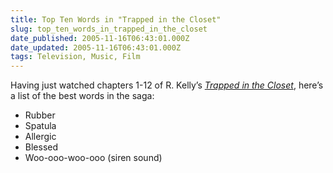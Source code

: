 ```yaml
---
title: Top Ten Words in "Trapped in the Closet"
slug: top_ten_words_in_trapped_in_the_closet
date_published: 2005-11-16T06:43:01.000Z
date_updated: 2005-11-16T06:43:01.000Z
tags: Television, Music, Film
---
```


Having just watched chapters 1-12 of R. Kelly’s *[Trapped in the Closet](http://www.amazon.com/exec/obidos/ASIN/B000BI5MQS/2020-20)*, here’s a list of the best words in the saga:

- Rubber
- Spatula
- Allergic
- Blessed
- Woo-ooo-woo-ooo (siren sound)
